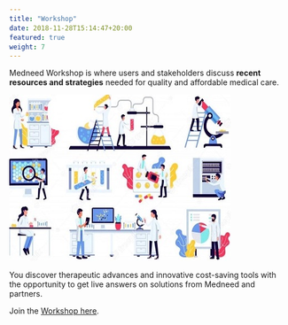 ```yaml
---
title: "Workshop"
date: 2018-11-28T15:14:47+20:00
featured: true
weight: 7
---
```


Medneed Workshop is where users and stakeholders discuss **recent resources and strategies** needed for quality and affordable medical care. 

![Medical Equipment](/images/illustrations/med-equipment.jpg)

You discover therapeutic advances and innovative cost-saving tools with the opportunity to get live answers on solutions from Medneed and partners. 

Join the <a href="https://workshop.medneed.com" target="_blank">Workshop here</a>.
